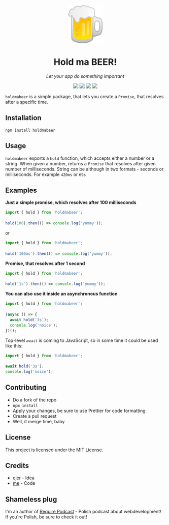 <p align="center">
  <img src="./beer.png" />
</p>
<h1 align="center">Hold ma BEER!</h1>
<p align="center"><i>Let your app do something important</i></p>
<p align="center">
  <img src="https://img.shields.io/github/workflow/status/AdamSiekierski/holdmabeer/Release?style=flat-square" />
  <img src="https://img.shields.io/bundlephobia/min/holdmabeer?style=flat-square" />
  <img src="https://img.shields.io/david/adamsiekierski/holdmabeer?style=flat-square" />
  <img src="https://img.shields.io/github/license/AdamSiekierski/holdmabeer?style=flat-square" />
</p>

`holdmabeer` is a simple package, that lets you create a `Promise`, that resolves after a specific time.

## Installation

```
npm install holdmabeer
```

## Usage

`holdmabeer` exports a `hold` function, which accepts either a number or a string. When given a number, returns a `Promise` that resolves after given number of milliseconds. String can be although in two formats - seconds or milliseconds. For example `420ms` or `69s`

## Examples

**Just a simple promise, which resolves after 100 milliseconds**

```js
import { hold } from 'holdmabeer';

hold(100).then(() => console.log('yummy'));
```

or

```js
import { hold } from 'holdmabeer';

hold('100ms').then(() => console.log('yummy'));
```

**Promise, that resolves after 1 second**

```js
import { hold } from 'holdmabeer';

hold('1s').then(() => console.log('yummy'));
```

**You can also use it inside an asynchronous function**

```js
import { hold } from 'holdmabeer';

(async () => {
  await hold('3s');
  console.log('noice');
})();
```

Top-level `await` is coming to JavaScript, so in some time it could be used like this:

```js
import { hold } from 'holdmabeer';

await hold('3s');
console.log('noice');
```

## Contributing

- Do a fork of the repo
- `npm install`
- Apply your changes, be sure to use Prettier for code formatting
- Create a pull request
- Well, it merge time, baby

## License

This project is licensed under the MIT License.

## Credits

- [ejer](https://github.com/datejer) - Idea
- [me](https://github.com/AdamSiekierski) - Code

## Shameless plug

I'm an author of [Require Podcast](https://require.podcast.gq) - Polish podcast about webdevelopment! If you're Polish, be sure to check it out!
